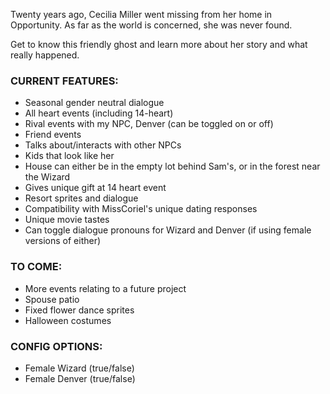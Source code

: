 Twenty years ago, Cecilia Miller went missing from her home in Opportunity. As far as the world is concerned, she was never found.

Get to know this friendly ghost and learn more about her story and what really happened.

### CURRENT FEATURES: ###

- Seasonal gender neutral dialogue
- All heart events (including 14-heart)
- Rival events with my NPC, Denver (can be toggled on or off)
- Friend events
- Talks about/interacts with other NPCs
- Kids that look like her
- House can either be in the empty lot behind Sam's, or in the forest near the Wizard
- Gives unique gift at 14 heart event
- Resort sprites and dialogue
- Compatibility with MissCoriel's unique dating responses
- Unique movie tastes
- Can toggle dialogue pronouns for Wizard and Denver (if using female versions of either)

### TO COME: ###

- More events relating to a future project
- Spouse patio
- Fixed flower dance sprites
- Halloween costumes

### CONFIG OPTIONS: ###

- Female Wizard (true/false)
- Female Denver (true/false)
